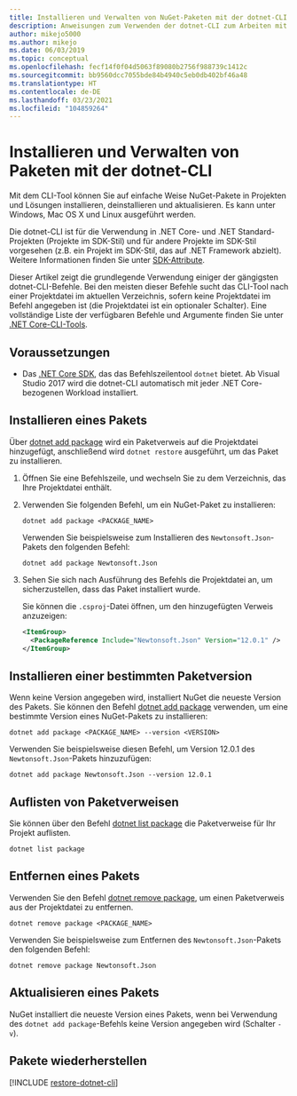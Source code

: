 ```yaml
---
title: Installieren und Verwalten von NuGet-Paketen mit der dotnet-CLI
description: Anweisungen zum Verwenden der dotnet-CLI zum Arbeiten mit NuGet-Paketen.
author: mikejo5000
ms.author: mikejo
ms.date: 06/03/2019
ms.topic: conceptual
ms.openlocfilehash: fecf14f0f04d5063f89080b2756f988739c1412c
ms.sourcegitcommit: bb9560dcc7055bde84b4940c5eb0db402bf46a48
ms.translationtype: HT
ms.contentlocale: de-DE
ms.lasthandoff: 03/23/2021
ms.locfileid: "104859264"
---
```

# <a name="install-and-manage-packages-using-the-dotnet-cli"></a>Installieren und Verwalten von Paketen mit der dotnet-CLI

Mit dem CLI-Tool können Sie auf einfache Weise NuGet-Pakete in Projekten und Lösungen installieren, deinstallieren und aktualisieren. Es kann unter Windows, Mac OS X und Linux ausgeführt werden.

Die dotnet-CLI ist für die Verwendung in .NET Core- und .NET Standard-Projekten (Projekte im SDK-Stil) und für andere Projekte im SDK-Stil vorgesehen (z.B. ein Projekt im SDK-Stil, das auf .NET Framework abzielt). Weitere Informationen finden Sie unter [SDK-Attribute](/dotnet/core/tools/csproj#additions).

Dieser Artikel zeigt die grundlegende Verwendung einiger der gängigsten dotnet-CLI-Befehle. Bei den meisten dieser Befehle sucht das CLI-Tool nach einer Projektdatei im aktuellen Verzeichnis, sofern keine Projektdatei im Befehl angegeben ist (die Projektdatei ist ein optionaler Schalter). Eine vollständige Liste der verfügbaren Befehle und Argumente finden Sie unter [.NET Core-CLI-Tools](../reference/dotnet-commands.md).

## <a name="prerequisites"></a>Voraussetzungen

- Das [.NET Core SDK](https://www.microsoft.com/net/download/), das das Befehlszeilentool `dotnet` bietet. Ab Visual Studio 2017 wird die dotnet-CLI automatisch mit jeder .NET Core-bezogenen Workload installiert.

## <a name="install-a-package"></a>Installieren eines Pakets

Über [dotnet add package](/dotnet/core/tools/dotnet-add-package?tabs=netcore2x) wird ein Paketverweis auf die Projektdatei hinzugefügt, anschließend wird `dotnet restore` ausgeführt, um das Paket zu installieren.

1. Öffnen Sie eine Befehlszeile, und wechseln Sie zu dem Verzeichnis, das Ihre Projektdatei enthält.

2. Verwenden Sie folgenden Befehl, um ein NuGet-Paket zu installieren:

    ```dotnetcli
    dotnet add package <PACKAGE_NAME>
    ```

    Verwenden Sie beispielsweise zum Installieren des `Newtonsoft.Json`-Pakets den folgenden Befehl:

    ```dotnetcli
    dotnet add package Newtonsoft.Json
    ```

3. Sehen Sie sich nach Ausführung des Befehls die Projektdatei an, um sicherzustellen, dass das Paket installiert wurde.

   Sie können die `.csproj`-Datei öffnen, um den hinzugefügten Verweis anzuzeigen:

    ```xml
    <ItemGroup>
      <PackageReference Include="Newtonsoft.Json" Version="12.0.1" />
    </ItemGroup>
    ```

## <a name="install-a-specific-version-of-a-package"></a>Installieren einer bestimmten Paketversion

Wenn keine Version angegeben wird, installiert NuGet die neueste Version des Pakets. Sie können den Befehl [dotnet add package](/dotnet/core/tools/dotnet-add-package?tabs=netcore2x) verwenden, um eine bestimmte Version eines NuGet-Pakets zu installieren:

```dotnetcli
dotnet add package <PACKAGE_NAME> --version <VERSION>
```

Verwenden Sie beispielsweise diesen Befehl, um Version 12.0.1 des `Newtonsoft.Json`-Pakets hinzuzufügen:

```dotnetcli
dotnet add package Newtonsoft.Json --version 12.0.1
```

## <a name="list-package-references"></a>Auflisten von Paketverweisen

Sie können über den Befehl [dotnet list package](/dotnet/core/tools/dotnet-list-package?tabs=netcore2x) die Paketverweise für Ihr Projekt auflisten.

```dotnetcli
dotnet list package
```

## <a name="remove-a-package"></a>Entfernen eines Pakets

Verwenden Sie den Befehl [dotnet remove package](/dotnet/core/tools/dotnet-remove-package?tabs=netcore2x), um einen Paketverweis aus der Projektdatei zu entfernen.

```dotnetcli
dotnet remove package <PACKAGE_NAME>
```

Verwenden Sie beispielsweise zum Entfernen des `Newtonsoft.Json`-Pakets den folgenden Befehl:

```dotnetcli
dotnet remove package Newtonsoft.Json
```

## <a name="update-a-package"></a>Aktualisieren eines Pakets

NuGet installiert die neueste Version eines Pakets, wenn bei Verwendung des `dotnet add package`-Befehls keine Version angegeben wird (Schalter `-v`).

## <a name="restore-packages"></a>Pakete wiederherstellen

[!INCLUDE [restore-dotnet-cli](includes/restore-dotnet-cli.md)]
